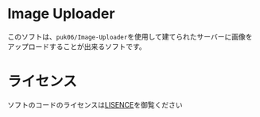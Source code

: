 # Image Uploader
このソフトは、`puk06/Image-Uploader`を使用して建てられたサーバーに画像をアップロードすることが出来るソフトです。

# ライセンス
ソフトのコードのライセンスは[LISENCE](https://github.com/puk06/Image-Uploader/blob/main/LICENSE)を御覧ください
